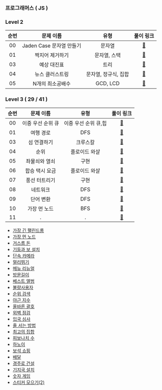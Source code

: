 ### 프로그래머스 ( JS )

### Level 2

| 순번 |        문제 이름         |         유형         | 풀이 링크 |
| :--: | :----------------------: | :------------------: | :-------: |
|  00  | Jaden Case 문자열 만들기 |        문자열        |  [🔗]()   |
|  01  |     짝지어 제거하기      |     문자열, 스택     |  [🔗]()   |
|  03  |       예상 대진표        |         트리         |  [🔗]()   |
|  04  |     뉴스 클러스트링      | 문자열, 정규식, 집합 |  [🔗]()   |
|  05  |     N개의 최소공배수     |       GCD, LCD       |  [🔗]()   |

### Level 3 ( 29 / 41 )

| 순번 |     문제 이름     |         유형         |                                                                   풀이 링크                                                                    |
| :--: | :---------------: | :------------------: | :--------------------------------------------------------------------------------------------------------------------------------------------: |
|  00  | 이중 우선 순위 큐 | 이중 우선 순위 큐,힙 | [🔗](https://github.com/dongwonnn/Algorithm/blob/master/programmers/Level3/%EC%9D%B4%EC%A4%91%EC%9A%B0%EC%84%A0%EC%88%9C%EC%9C%84%ED%81%90.md) |
|  01  |     여행 경로     |         DFS          |              [🔗](https://github.com/dongwonnn/Algorithm/blob/master/programmers/Level3/%EC%97%AC%ED%96%89_%EA%B2%BD%EB%A1%9C.md)              |
|  03  |    섬 연결하기    |       크루스칼       |         [🔗](https://github.com/dongwonnn/Algorithm/blob/master/programmers/Level3/%EC%84%AC_%EC%97%B0%EA%B2%B0%ED%95%98%EA%B8%B0.md)          |
|  04  |       순위        |    플로이드 와샬     |                       [🔗](https://github.com/dongwonnn/Algorithm/blob/master/programmers/Level3/%EC%88%9C%EC%9C%84.md)                        |
|  05  |   좌물쇠와 열쇠   |         구현         |     [🔗](https://github.com/dongwonnn/Algorithm/blob/master/programmers/Level3/%EC%9E%90%EB%AC%BC%EC%87%A0%EC%99%80_%EC%97%B4%EC%87%A0.md)     |
|  06  |  합승 택시 요금   |    플로이드 와샬     |    [🔗](https://github.com/dongwonnn/Algorithm/blob/master/programmers/Level3/%ED%95%A9%EC%8A%B9_%ED%83%9D%EC%8B%9C_%EC%9A%94%EA%B8%88.md)     |
|  07  |   풍선 터트리기   |         구현         |     [🔗](https://github.com/dongwonnn/Algorithm/blob/master/programmers/Level3/%ED%92%8D%EC%84%A0%ED%84%B0%ED%8A%B8%EB%A6%AC%EA%B8%B0.md)      |
|  08  |     네트워크      |         DFS          |              [🔗](https://github.com/dongwonnn/Algorithm/blob/master/programmers/Level3/%EB%84%A4%ED%8A%B8%EC%9B%8C%ED%81%AC.md)               |
|  09  |     단어 변환     |         DFS          |              [🔗](https://github.com/dongwonnn/Algorithm/blob/master/programmers/Level3/%EB%8B%A8%EC%96%B4_%EB%B3%80%ED%99%98.md)              |
|  10  |   가장 먼 노드    |         BFS          |         [🔗](https://github.com/dongwonnn/Algorithm/blob/master/programmers/Level3/%EA%B0%80%EC%9E%A5_%EB%A8%BC_%EB%85%B8%EB%93%9C.md)         |
|  11  |         .         |          .           |                                                                     [🔗]()                                                                     |

- [가장 긴 팰린드롬](https://github.com/dongwonnn/Algorithm/blob/master/programmers/%EA%B0%80%EC%9E%A5%20%EA%B8%B4%20%ED%8C%B0%EB%A6%B0%EB%93%9C%EB%A1%AC.md)
- [가장 먼 노드](https://github.com/dongwonnn/Algorithm/blob/master/programmers/%EA%B0%80%EC%9E%A5%20%EB%A8%BC%20%EB%85%B8%EB%93%9C.md)
- [거스름 돈](https://github.com/dongwonnn/Algorithm/blob/master/programmers/%EA%B1%B0%EC%8A%A4%EB%A6%84%EB%8F%88.md)
- [기둥과 보 설치](https://github.com/dongwonnn/Algorithm/tree/master/programmers)
- [단속 카메라](https://github.com/dongwonnn/Algorithm/blob/master/programmers/%EB%8B%A8%EC%86%8D%EC%B9%B4%EB%A9%94%EB%9D%BC.md)
- [멀리뛰기](https://github.com/dongwonnn/Algorithm/blob/master/programmers/%EB%A9%80%EB%A6%AC%EB%9B%B0%EA%B8%B0.md)
- [메뉴 리뉴얼](https://github.com/dongwonnn/Algorithm/blob/master/programmers/%EB%A9%94%EB%89%B4%EB%A6%AC%EB%89%B4%EC%96%BC.md)
- [방문길이](https://github.com/dongwonnn/Algorithm/blob/master/programmers/%EB%B0%A9%EB%AC%B8%EA%B8%B8%EC%9D%B4.md)
- [베스트 앨범](https://github.com/dongwonnn/Algorithm/blob/master/programmers/%EB%B2%A0%EC%8A%A4%ED%8A%B8%EC%95%A8%EB%B2%94.md)
- [불량사용자](https://github.com/dongwonnn/Algorithm/blob/master/programmers/%EB%B6%88%EB%9F%89%EC%82%AC%EC%9A%A9%EC%9E%90.md)
- [순위 검색](https://github.com/dongwonnn/Algorithm/blob/master/programmers/%EC%88%9C%EC%9C%84%EA%B2%80%EC%83%89.md)
- [야근 지수](https://github.com/dongwonnn/Algorithm/blob/master/programmers/%EC%95%BC%EA%B7%BC%20%EC%A7%80%EC%88%98.md)
- [올바른 괄호](https://github.com/dongwonnn/Algorithm/blob/master/programmers/%EC%9D%B4%EC%A4%91%EC%9A%B0%EC%84%A0%EC%88%9C%EC%9C%84%ED%81%90.md)
- [외벽 점검](https://github.com/dongwonnn/Algorithm/blob/master/programmers/%EC%99%B8%EB%B2%BD%20%EC%A0%90%EA%B2%80.md)
- [입국 심사](https://github.com/dongwonnn/Algorithm/blob/master/programmers/%EC%9E%85%EA%B5%AD%EC%8B%AC%EC%82%AC.md)
- [줄 서는 방법](https://github.com/dongwonnn/Algorithm/blob/master/programmers/%EC%A4%84%20%EC%84%9C%EB%8A%94%20%EB%B0%A9%EB%B2%95.md)
- [최고의 집합](https://github.com/dongwonnn/Algorithm/blob/master/programmers/%EC%B5%9C%EA%B3%A0%EC%9D%98%20%EC%A7%91%ED%95%A9.md)
- [피보나치 수](https://github.com/dongwonnn/Algorithm/blob/master/programmers/%ED%94%BC%EB%B3%B4%EB%82%98%EC%B9%98%20%EC%88%98.md)
- [하노이](https://github.com/dongwonnn/Algorithm/blob/master/programmers/%ED%95%98%EB%85%B8%EC%9D%B4.md)
- [보석 쇼핑](https://github.com/dongwonnn/Algorithm/blob/master/programmers/%EB%B3%B4%EC%84%9D%20%EC%87%BC%ED%95%91.md)
- [배달](https://github.com/dongwonnn/Algorithm/blob/master/programmers/%EB%B0%B0%EB%8B%AC.md)
- [경주로 건설](https://github.com/dongwonnn/Algorithm/blob/master/programmers/%EA%B2%BD%EC%A3%BC%EB%A1%9C%20%EA%B1%B4%EC%84%A4.md)
- [기지국 설치](https://github.com/dongwonnn/Algorithm/blob/master/programmers/%EA%B8%B0%EC%A7%80%EA%B5%AD%20%EC%84%A4%EC%B9%98.md)
- [숫자 게임](https://github.com/dongwonnn/Algorithm/blob/master/programmers/%EC%88%AB%EC%9E%90%20%EA%B2%8C%EC%9E%84.md)
- [스티커 모으기(2)](<https://github.com/dongwonnn/Algorithm/blob/master/programmers/%EC%8A%A4%ED%8B%B0%EC%BB%A4%20%EB%AA%A8%EC%9C%BC%EA%B8%B0%20(2).md>)
